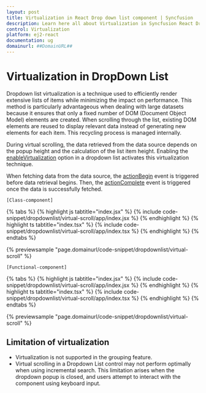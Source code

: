 ```yaml
---
layout: post
title: Virtualization in React Drop down list component | Syncfusion
description: Learn here all about Virtualization in Syncfusion React Drop down list component of Syncfusion Essential JS 2 and more.
control: Virtualization 
platform: ej2-react
documentation: ug
domainurl: ##DomainURL##
---
```


# Virtualization in DropDown List

Dropdown list virtualization is a technique used to efficiently render extensive lists of items while minimizing the impact on performance. This method is particularly advantageous when dealing with large datasets because it ensures that only a fixed number of DOM (Document Object Model) elements are created. When scrolling through the list, existing DOM elements are reused to display relevant data instead of generating new elements for each item. This recycling process is managed internally.
 
During virtual scrolling, the data retrieved from the data source depends on the popup height and the calculation of the list item height. Enabling the [enableVirtualization](../api/drop-down-list/#enableVirtualization) option in a dropdown list activates this virtualization technique.
 
When fetching data from the data source, the [actionBegin](../api/drop-down-list/#actionbegin) event is triggered before data retrieval begins. Then, the [actionComplete](../api/drop-down-list/#actioncomplete) event is triggered once the data is successfully fetched.

`[Class-component]`

{% tabs %}
{% highlight js tabtitle="index.jsx" %}
{% include code-snippet/dropdownlist/virtual-scroll/app/index.jsx %}
{% endhighlight %}
{% highlight ts tabtitle="index.tsx" %}
{% include code-snippet/dropdownlist/virtual-scroll/app/index.tsx %}
{% endhighlight %}
{% endtabs %}

 {% previewsample "page.domainurl/code-snippet/dropdownlist/virtual-scroll" %}

`[Functional-component]`

{% tabs %}
{% highlight js tabtitle="index.jsx" %}
{% include code-snippet/dropdownlist/virtual-scroll/app/index.jsx %}
{% endhighlight %}
{% highlight ts tabtitle="index.tsx" %}
{% include code-snippet/dropdownlist/virtual-scroll/app/index.tsx %}
{% endhighlight %}
{% endtabs %}

 {% previewsample "page.domainurl/code-snippet/dropdownlist/virtual-scroll" %}

## Limitation of virtualization

* Virtualization is not supported in the grouping feature.
* Virtual scrolling in a Dropdown List control may not perform optimally when using incremental search. This limitation arises when the dropdown popup is closed, and users attempt to interact with the component using keyboard input.
